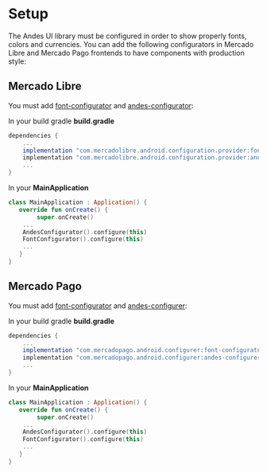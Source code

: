# Setup
The Andes UI library must be configured in order to show properly fonts, colors and currencies. You can add the following configurators in Mercado Libre and Mercado Pago frontends to have components with production style:

## Mercado Libre

You must add [font-configurator](https://github.com/mercadolibre/fury_ml-config-provider-android/tree/master/font-configurator) and [andes-configurator](https://github.com/mercadolibre/fury_ml-config-provider-android/tree/master/andes-configurator):

In your build gradle **build.gradle**
```groovy
dependencies {
    ...
    implementation "com.mercadolibre.android.configuration.provider:font-configurator:develop-$mlConfigVersion"
    implementation "com.mercadolibre.android.configuration.provider:andes-configurator:$mlConfigVersion"
    ...
}
```

In your **MainApplication**
```kotlin
class MainApplication : Application() {
   override fun onCreate() {
       	super.onCreate()
	...
	AndesConfigurator().configure(this)
	FontConfigurator().configure(this)
	...
   }
}
```

## Mercado Pago

You must add [font-configurator](https://github.com/mercadolibre/fury_mp-config-provider-android/tree/master/font-configurator) and [andes-configurer](https://github.com/mercadolibre/fury_mp-config-provider-android/tree/master/andes-configurer):

In your build gradle **build.gradle**
```groovy
dependencies {
    ...
    implementation "com.mercadopago.android.configurer:font-configurator:$mpConfigVersion"
    implementation "com.mercadopago.android.configurer:andes-configurer:$mpConfigVersion"
    ...
}
```

In your **MainApplication**
```kotlin
class MainApplication : Application() {
   override fun onCreate() {
       	super.onCreate()
	...
	AndesConfigurator().configure(this)
	FontConfigurator().configure(this)
	...
   }
}
```
